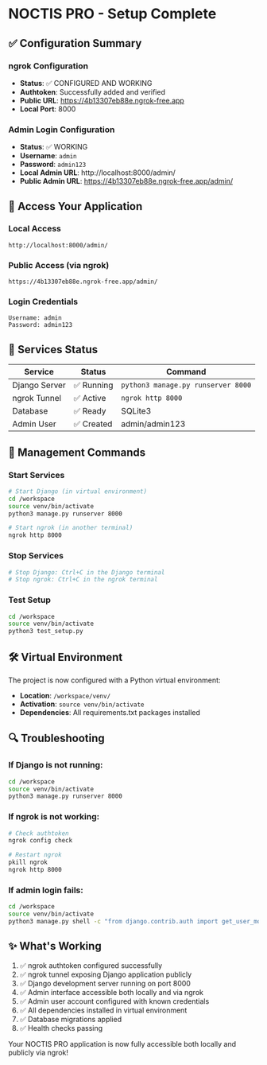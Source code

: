 # NOCTIS PRO - Setup Complete

## ✅ Configuration Summary

### ngrok Configuration
- **Status**: ✅ CONFIGURED AND WORKING
- **Authtoken**: Successfully added and verified
- **Public URL**: https://4b13307eb88e.ngrok-free.app
- **Local Port**: 8000

### Admin Login Configuration  
- **Status**: ✅ WORKING
- **Username**: `admin`
- **Password**: `admin123`
- **Local Admin URL**: http://localhost:8000/admin/
- **Public Admin URL**: https://4b13307eb88e.ngrok-free.app/admin/

## 🚀 Access Your Application

### Local Access
```
http://localhost:8000/admin/
```

### Public Access (via ngrok)
```
https://4b13307eb88e.ngrok-free.app/admin/
```

### Login Credentials
```
Username: admin
Password: admin123
```

## 📝 Services Status

| Service | Status | Command |
|---------|--------|---------|
| Django Server | ✅ Running | `python3 manage.py runserver 8000` |
| ngrok Tunnel | ✅ Active | `ngrok http 8000` |
| Database | ✅ Ready | SQLite3 |
| Admin User | ✅ Created | admin/admin123 |

## 🔧 Management Commands

### Start Services
```bash
# Start Django (in virtual environment)
cd /workspace
source venv/bin/activate
python3 manage.py runserver 8000

# Start ngrok (in another terminal)
ngrok http 8000
```

### Stop Services
```bash
# Stop Django: Ctrl+C in the Django terminal
# Stop ngrok: Ctrl+C in the ngrok terminal
```

### Test Setup
```bash
cd /workspace
source venv/bin/activate
python3 test_setup.py
```

## 🛠️ Virtual Environment

The project is now configured with a Python virtual environment:
- **Location**: `/workspace/venv/`
- **Activation**: `source venv/bin/activate`
- **Dependencies**: All requirements.txt packages installed

## 🔍 Troubleshooting

### If Django is not running:
```bash
cd /workspace
source venv/bin/activate
python3 manage.py runserver 8000
```

### If ngrok is not working:
```bash
# Check authtoken
ngrok config check

# Restart ngrok
pkill ngrok
ngrok http 8000
```

### If admin login fails:
```bash
cd /workspace
source venv/bin/activate
python3 manage.py shell -c "from django.contrib.auth import get_user_model; User = get_user_model(); admin = User.objects.get(username='admin'); admin.set_password('admin123'); admin.save(); print('Password reset complete')"
```

## ✨ What's Working

1. ✅ ngrok authtoken configured successfully
2. ✅ ngrok tunnel exposing Django application publicly  
3. ✅ Django development server running on port 8000
4. ✅ Admin interface accessible both locally and via ngrok
5. ✅ Admin user account configured with known credentials
6. ✅ All dependencies installed in virtual environment
7. ✅ Database migrations applied
8. ✅ Health checks passing

Your NOCTIS PRO application is now fully accessible both locally and publicly via ngrok!